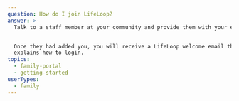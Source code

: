 ```yaml
---
question: How do I join LifeLoop?
answer: >-
  Talk to a staff member at your community and provide them with your email. 


  Once they had added you, you will receive a LifeLoop welcome email that
  explains how to login. 
topics:
  - family-portal
  - getting-started
userTypes:
  - family
---
```


